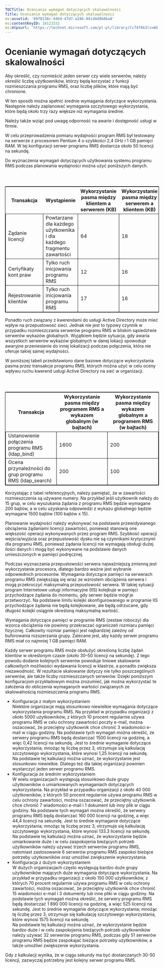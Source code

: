 ```yaml
---
TOCTitle: Ocenianie wymagań dotyczących skalowalności
Title: Ocenianie wymagań dotyczących skalowalności
ms:assetid: '89f0138c-946d-47d7-a286-041d4d9606a8'
ms:contentKeyID: 18123331
ms:mtpsurl: 'https://technet.microsoft.com/pl-pl/library/Cc747663(v=WS.10)'
---
```


Ocenianie wymagań dotyczących skalowalności
===========================================

Aby określić, czy rozmieścić jeden serwer czy wiele serwerów, należy określić liczbę użytkowników, którzy będą korzystać z funkcji rozmieszczania programu RMS, oraz liczbę plików, które mają być chronione.

W ten sposób można spełnić średnie wymagania dotyczące wykorzystania. Następnie należy zaplanować wymagania szczytowego wykorzystania, które będą około trzy razy większe niż wymagania średnie.

Należy także wziąć pod uwagę odporność na awarie i dostępność usługi w firmie.

W celu przeprowadzenia pomiaru wydajności program RMS był testowany na serwerze z procesorem Pentium 4 o szybkości 2,4 GHz i 1 GB pamięci RAM. W tej konfiguracji serwer programu RMS dostarcza około 50 licencji na sekundę.

Do wyznaczenia wymagań dotyczących użytkowania systemu programu RMS podczas planowania wydajności można użyć poniższych danych.

###  

 
<table style="border:1px solid black;">
<colgroup>
<col width="25%" />
<col width="25%" />
<col width="25%" />
<col width="25%" />
</colgroup>
<thead>
<tr class="header">
<th>Transakcja</th>
<th>Wystąpienie</th>
<th>Wykorzystanie pasma między klientem a serwerem (KB)</th>
<th>Wykorzystanie pasma między serwerem a klientem (KB)</th>
</tr>
</thead>
<tbody>
<tr class="odd">
<td style="border:1px solid black;">Żądanie licencji</td>
<td style="border:1px solid black;">Powtarzane dla każdego użytkownika i dla każdego fragmentu zawartości</td>
<td style="border:1px solid black;">64</td>
<td style="border:1px solid black;">18</td>
</tr>
<tr class="even">
<td style="border:1px solid black;">Certyfikaty kont praw</td>
<td style="border:1px solid black;">Tylko ruch inicjowania programu RMS</td>
<td style="border:1px solid black;">12</td>
<td style="border:1px solid black;">16</td>
</tr>
<tr class="odd">
<td style="border:1px solid black;">Rejestrowanie klientów</td>
<td style="border:1px solid black;">Tylko ruch inicjowania programu RMS</td>
<td style="border:1px solid black;">17</td>
<td style="border:1px solid black;">16</td>
</tr>
</tbody>
</table>
  
Ponadto ruch związany z kwerendami do usługi Active Directory może mieć wpływ na przepustowość sieci. Jednak nie jest to typowy czynnik w przypadku rozmieszczania serwerów programu RMS w bliskim sąsiedztwie serwerów wykazów globalnych. Wyjątkiem będzie sytuacja, gdy awaria wszystkich serwerów wykazów globalnych w danej lokacji spowoduje awaryjne przeniesienie do innej lokalizacji podczas połączenia, która nie oferuje takiej samej wydajności.
  
W poniższej tabeli przedstawiono dane bazowe dotyczące wykorzystania pasma przez transakcje programu RMS, których można użyć w celu oceny wpływu ruchu kwerend usługi Active Directory na sieć w organizacji.
  
###  

 
<table style="border:1px solid black;">
<colgroup>
<col width="33%" />
<col width="33%" />
<col width="33%" />
</colgroup>
<thead>
<tr class="header">
<th>Transakcja</th>
<th>Wykorzystanie pasma między programem RMS a wykazem globalnym (w bajtach)</th>
<th>Wykorzystanie pasma między wykazem globalnym a programem RMS (w bajtach)</th>
</tr>
</thead>
<tbody>
<tr class="odd">
<td style="border:1px solid black;">Ustanowienie połączenia programu RMS (ldap_bind)</td>
<td style="border:1px solid black;">1600</td>
<td style="border:1px solid black;">200</td>
</tr>
<tr class="even">
<td style="border:1px solid black;">Ocena przynależności do grup programu RMS (ldap_search)</td>
<td style="border:1px solid black;">200</td>
<td style="border:1px solid black;">100</td>
</tr>
</tbody>
</table>
  
Korzystając z tabel referencyjnych, należy pamiętać, że w zawartości rozmieszczenia są używane numery. Na przykład jeśli użytkownik należy do 15 grup, w celu wyszukania żądania z programu RMS będzie wymagane 200 bajtów, a w celu uzyskania odpowiedzi z wykazu globalnego będzie wymagane 1500 bajtów (100 bajtów x 15).
  
Planowanie wydajności należy wykonywać na podstawie przewidywanego obciążenia żądaniami licencji zawartości, ponieważ stanowią one większość operacji wykonywanych przez program RMS. Szybkość operacji wejścia/wyjścia oraz przepustowość dysku nie są czynnikami krytycznymi dla programu RMS, ponieważ żądania licencji nie wymagają obsługi dużej ilości danych i mogą być wykonywane na podstawie danych umieszczonych w pamięci podręcznej.
  
Podczas wyznaczania przepustowości serwera najważniejszą zmienną jest wykorzystanie procesora, dlatego bardzo ważne jest wybranie odpowiednich procesorów. Wymagania dotyczące pamięci na serwerach programu RMS zwiększają się wraz ze wzrostem obciążenia serwera i mogą przekroczyć maksymalną przepustowość serwera. W takiej sytuacji program Internetowe usługi informacyjne (IIS) kolejkuje w pamięci przychodzące żądania do momentu, gdy serwer będzie mógł je przetworzyć. Na podstawie limitu kolejki skonfigurowanego w programie IIS przychodzące żądania nie będą kolejkowane, ale będą odrzucane, gdy długość kolejki osiągnie określoną maksymalną wartość.
  
Wymagania dotyczące pamięci w programie RMS (zestaw roboczy) dla wzorca obciążenia nie powinny przekraczać ograniczeń rozmiaru pamięci fizycznej. Całkowity rozmiar pamięci jest najbardziej zależny od buforowania rozszerzania grupy. Zalecane jest, aby każdy serwer programu RMS miał co najmniej 1 GB pamięci RAM.
  
Każdy serwer programu RMS może obsłużyć określoną liczbę żądań klientów w określonym czasie (około 30–50 licencji na sekundę). Z tego powodu dodanie kolejnych serwerów powoduje liniowe skalowanie całkowitych możliwości wydawania licencji w klastrze, a ponadto zwiększa niezawodność. W rezultacie skalowanie dotyczy nie tylko poszczególnych serwerów, ale także liczby rozmieszczanych serwerów. Dzięki poniższym konfiguracjom przykładowym można zrozumieć, jak można wykorzystać te założenia do obliczenia wymaganych wartości związanych ze skalowalnością rozmieszczenia programu RMS.
  
-   Konfiguracja z małym wykorzystaniem  
    Niektóre organizacje mają stosunkowo niewielkie wymagania dotyczące wykorzystania programu RMS. Na przykład w przypadku organizacji z około 5000 użytkowników, z których 10 procent regularnie używa programu RMS w celu ochrony zawartości poczty e-mail, można oszacować, że przeciętny użytkownik chce chronić 3 wiadomości e-mail w ciągu godziny. Na podstawie tych wymagań można określić, że serwery programu RMS będą dostarczać 1500 licencji na godzinę, a więc 0,42 licencji na sekundę. Jest to średnie wymaganie dotyczące wykorzystania; mnożąc tę liczbę przez 3, otrzymuje się kalkulację szczytowego wykorzystania, które wynosi 1,25 licencji na sekundę.  
    Na podstawie tej kalkulacji można uznać, że wykorzystanie jest stosunkowo niewielkie. Dlatego też dla takiej organizacji powinien wystarczyć jeden serwer programu RMS.  
-   Konfiguracja ze średnim wykorzystaniem  
    W wielu organizacjach występują stosunkowo duże grupy użytkowników o umiarkowanych wymaganiach dotyczących wykorzystania. Na przykład w przypadku organizacji z około 40 000 użytkowników, z których 50 procent regularnie używa programu RMS w celu ochrony zawartości, można oszacować, że przeciętny użytkownik chce chronić 7 wiadomości e-mail i 1 dokument lub inny plik w ciągu godziny. Na podstawie tych wymagań można określić, że serwery programu RMS będą dostarczać 160 000 licencji na godzinę, a więc 44,4 licencji na sekundę. Jest to średnie wymaganie dotyczące wykorzystania; mnożąc tę liczbę przez 3, otrzymuje się kalkulację szczytowego wykorzystania, które wynosi 133.3 licencji na sekundę.  
    Na podstawie tej kalkulacji można uznać, że wykorzystanie będzie umiarkowanie duże i w celu zaspokojenia bieżących potrzeb użytkowników należy używać trzech serwerów programu RMS, natomiast zastosowanie 6 serwerów programu RMS zaspokoi bieżące potrzeby użytkowników oraz umożliwi zwiększenie wykorzystania.  
-   Konfiguracja z dużym wykorzystaniem  
    W dużych organizacjach często występują bardzo duże grupy użytkowników mających duże wymagania dotyczące wykorzystania. Na przykład w przypadku organizacji z około 150 000 użytkowników, z których 70 procent regularnie używa programu RMS w celu ochrony zawartości, można oszacować, że przeciętny użytkownik chce chronić 15 wiadomości e-mail i 3 dokumenty lub inne pliki w ciągu godziny. Na podstawie tych wymagań można określić, że serwery programu RMS będą dostarczać 1 890 000 licencji na godzinę, a więc 525 licencji na sekundę. Jest to średnie wymaganie dotyczące wykorzystania; mnożąc tę liczbę przez 3, otrzymuje się kalkulację szczytowego wykorzystania, które wynosi 1575 licencji na sekundę.  
    Na podstawie tej kalkulacji można uznać, że wykorzystanie będzie bardzo duże i w celu zaspokojenia bieżących potrzeb użytkowników należy używać 32 serwerów programu RMS, podczas gdy 51 serwerów programu RMS będzie zaspokajać bieżące potrzeby użytkowników, a także umożliwi zwiększenie wykorzystania.
  
Gdy z kalkulacji wynika, że w ciągu sekundy ma być dostarczanych 30-50 licencji, zazwyczaj potrzebny jest kolejny serwer programu RMS.
